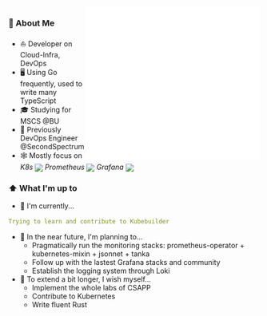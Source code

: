 <img width="350" align="right" src="/github-metrics.svg" alt="Metrics">

### 📖 About Me
- ⛵ Developer on Cloud-Infra, DevOps
- 🖥 Using Go frequently, used to write many TypeScript
- 🎓 Studying for MSCS @BU
- 💼 Previously DevOps Engineer @SecondSpectrum
- 🕸️ Mostly focus on *K8s <img src="https://img.icons8.com/color/48/000000/kubernetes.png" height="16em" align="center"/> Prometheus <img src="https://cncf-branding.netlify.app/img/projects/prometheus/icon/color/prometheus-icon-color.png" height="16em" align="center" /> Grafana <img src="https://grafana.com/static/img/menu/grafana2.svg" height="16em" align="center" />*

### ⬆ What I'm up to
- 🔨 I'm currently...
```yaml
Trying to learn and contribute to Kubebuilder
```
- 🎯 In the near future, I'm planning to...
  - Pragmatically run the monitoring stacks: prometheus-operator + kubernetes-mixin + jsonnet + tanka
  - Follow up with the lastest Grafana stacks and community
  - Establish the logging system through Loki
- 🧐 To extend a bit longer, I wish myself...
  - Implement the whole labs of CSAPP
  - Contribute to Kubernetes
  - Write fluent Rust
